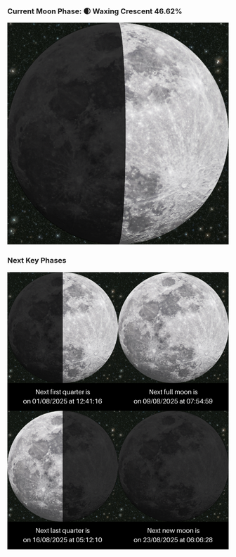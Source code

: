### Current Moon Phase: 🌒 Waxing Crescent 46.62%
![Moon Phase](moonphase.png)
### Next Key Phases
![Gallery](gallery.png)